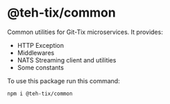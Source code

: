 # @teh-tix/common

Common utilities for Git-Tix microservices. It provides:

- HTTP Exception
- Middlewares
- NATS Streaming client and utilities
- Some constants

To use this package run this command:

```sh
npm i @teh-tix/common
```
